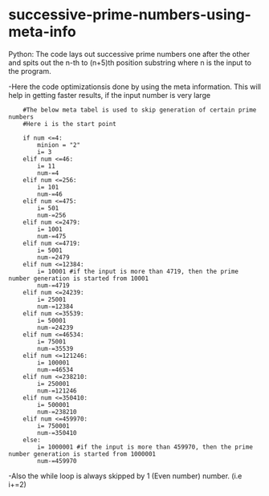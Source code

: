 # successive-prime-numbers-using-meta-info
Python: The code lays out successive prime numbers one after the other and spits out the n-th to (n+5)th position substring where n is the input to the program.

-Here the code optimizationsis done by using the meta information. This will help in getting faster results, if the input number is very large

        #The below meta tabel is used to skip generation of certain prime numbers
        #Here i is the start point
        
        if num <=4:
            minion = "2"
            i= 3 
        elif num <=46:
            i= 11
            num-=4
        elif num <=256:
            i= 101
            num-=46
        elif num <=475:
            i= 501
            num-=256
        elif num <=2479:
            i= 1001
            num-=475
        elif num <=4719:
            i= 5001
            num-=2479
        elif num <=12384:
            i= 10001 #if the input is more than 4719, then the prime number generation is started from 10001 
            num-=4719
        elif num <=24239:
            i= 25001
            num-=12384
        elif num <=35539:
            i= 50001
            num-=24239
        elif num <=46534:
            i= 75001
            num-=35539
        elif num <=121246:
            i= 100001
            num-=46534
        elif num <=238210:
            i= 250001
            num-=121246
        elif num <=350410: 
            i= 500001 
            num-=238210
        elif num <=459970:
            i= 750001
            num-=350410
        else:
            i= 1000001 #if the input is more than 459970, then the prime number generation is started from 1000001
            num-=459970
            
-Also the while loop is always skipped by 1 (Even number) number. (i.e i+=2)
